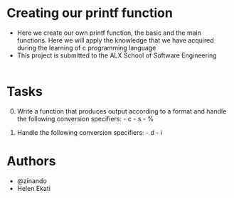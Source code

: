 # Creating our printf function
- Here we create our own printf function, the basic and the main functions. Here we will apply the knowledge that we have acquired during the learning of c programming language
- This project is submitted to the ALX School of Software Engineering <br><br> 

# Tasks
  0. Write a function that produces output according to a format and handle the following conversion specifiers:
    - c
    - s
    - %
  
  1. Handle the following conversion specifiers:
    - d
    - i
  
# Authors
  - @zinando
  - Helen Ekati
